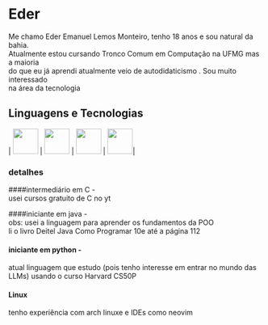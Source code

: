  # Eder 

Me chamo Eder Emanuel Lemos Monteiro, tenho 18 anos e sou natural da bahia.  
Atualmente estou cursando Tronco Comum em Computação na UFMG mas a maioria  
do que eu já aprendi atualmente veio de autodidaticismo . Sou muito interessado  
na área da tecnologia 

## Linguagens e Tecnologias  

| <img src="https://cdn.jsdelivr.net/gh/devicons/devicon@latest/icons/c/c-original.svg" width="50"> | <img src="https://cdn.jsdelivr.net/gh/devicons/devicon@latest/icons/java/java-original.svg" width="50"> | <img src="https://cdn.jsdelivr.net/gh/devicons/devicon@latest/icons/python/python-original.svg" width="50" /> | <img src="https://cdn.jsdelivr.net/gh/devicons/devicon@latest/icons/archlinux/archlinux-original.svg" width="50" />|

> 

### detalhes
####intermediário em C -  
usei cursos gratuito de C no yt   

####iniciante em java -    
obs: usei a linguagem para aprender os fundamentos da POO  
li o livro Deitel Java Como Programar 10e até a página 112  

#### iniciante em python -  
atual linguagem que estudo (pois tenho interesse em entrar no mundo das LLMs) usando o curso Harvard CS50P    

#### Linux
tenho experiência com arch linuxe  e IDEs como neovim

          
          
          

    
    
  

  
